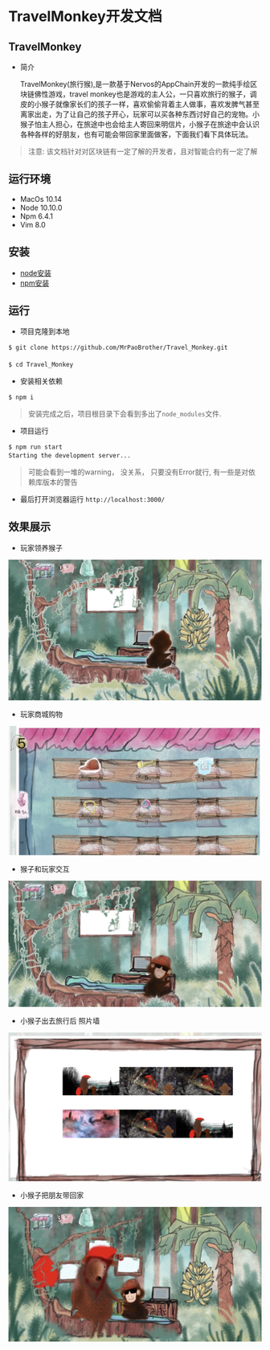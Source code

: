 # TravelMonkey开发文档

## TravelMonkey
* 简介

    TravelMonkey(旅行猴),是一款基于Nervos的AppChain开发的一款纯手绘区块链佛性游戏，travel monkey也是游戏的主人公，一只喜欢旅行的猴子，调皮的小猴子就像家长们的孩子一样，喜欢偷偷背着主人做事，喜欢发脾气甚至离家出走，为了让自己的孩子开心，玩家可以买各种东西讨好自己的宠物。小猴子怕主人担心，在旅途中也会给主人寄回来明信片，小猴子在旅途中会认识各种各样的好朋友，也有可能会带回家里面做客，下面我们看下具体玩法。

> 注意: 该文档针对对区块链有一定了解的开发者，且对智能合约有一定了解

## 运行环境

* MacOs 10.14
* Node  10.10.0
* Npm   6.4.1
* Vim   8.0

## 安装

* [node安装](https://nodejs.org/en/download/)
* [npm安装](https://www.npmjs.com/)


## 运行

* 项目克隆到本地

```bash
$ git clone https://github.com/MrPaoBrother/Travel_Monkey.git

$ cd Travel_Monkey
```

* 安装相关依赖

```bash
$ npm i

```
> 安装完成之后，项目根目录下会看到多出了```node_modules```文件.

* 项目运行

```bash
$ npm run start
Starting the development server...
```

> 可能会看到一堆的warning， 没关系， 只要没有Error就行, 有一些是对依赖库版本的警告

* 最后打开浏览器运行 ```http://localhost:3000/```


## 效果展示

* 玩家领养猴子

![领取猴子](readme_images/1.jpg "领取猴子")

* 玩家商城购物

![玩家商城购物](readme_images/2.jpg "玩家商城购物")

* 猴子和玩家交互

![猴子和玩家交互](readme_images/3.jpg "猴子和玩家交互")

* 小猴子出去旅行后 照片墙

![照片墙](readme_images/4.jpg "照片墙")

* 小猴子把朋友带回家

![把朋友带回家](readme_images/5.jpg "把朋友带回家")





